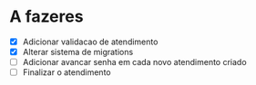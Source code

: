 # A fazeres

- [x] Adicionar validacao de atendimento
- [x] Alterar sistema de migrations
- [ ] Adicionar avancar senha em cada novo atendimento criado
- [ ] Finalizar o atendimento
